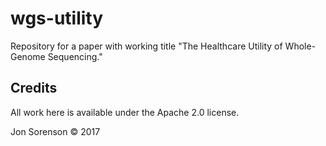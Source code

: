 # wgs-utility

Repository for a paper with working title "The Healthcare Utility of Whole-Genome Sequencing."

## Credits

All work here is available under the Apache 2.0 license.

Jon Sorenson &copy; 2017
